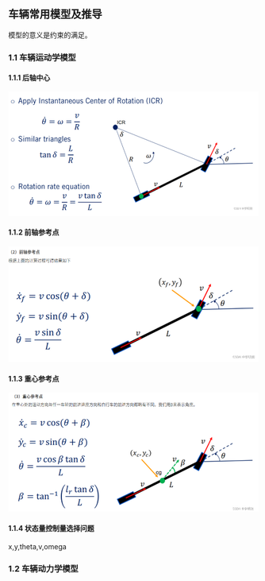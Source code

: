 ## 车辆常用模型及推导

模型的意义是约束的满足。


### 1.1 车辆运动学模型 

#### 1.1.1 后轴中心 

![alt text](image.png)

#### 1.1.2 前轴参考点 

![alt text](image-1.png)

#### 1.1.3 重心参考点 

![alt text](image-2.png)

#### 1.1.4 状态量控制量选择问题 
x,y,theta,v,omega

### 1.2 车辆动力学模型 
